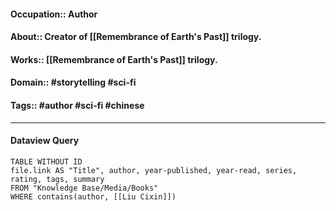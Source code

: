 #### Occupation:: Author
#### About:: Creator of [[Remembrance of Earth's Past]] trilogy.
#### Works:: [[Remembrance of Earth's Past]] trilogy.
#### Domain:: #storytelling #sci-fi 
#### Tags:: #author #sci-fi #chinese

---
#### Dataview Query
```dataview
TABLE WITHOUT ID
file.link AS "Title", author, year-published, year-read, series, rating, tags, summary
FROM "Knowledge Base/Media/Books"
WHERE contains(author, [[Liu Cixin]])
```